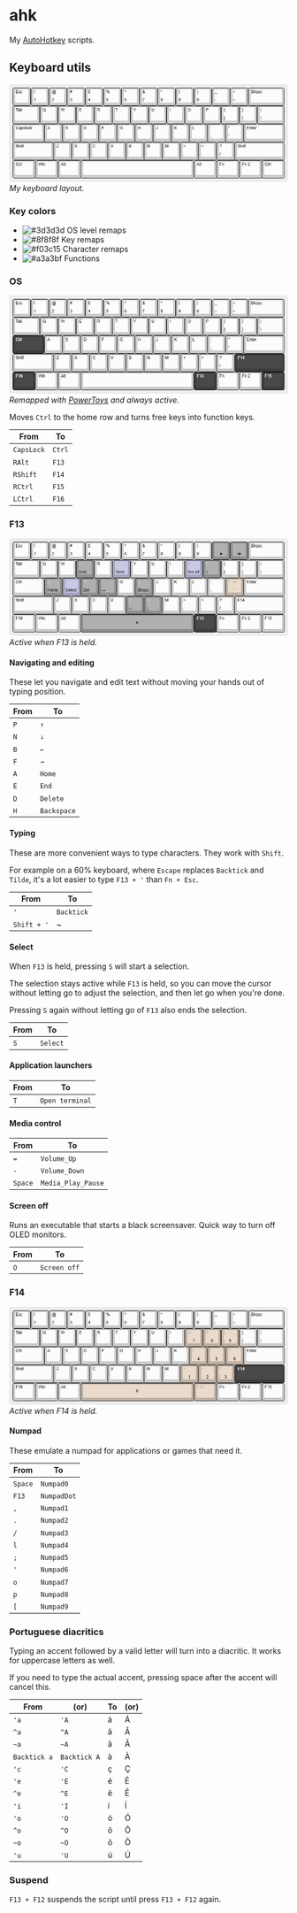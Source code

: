 # ahk

My [AutoHotkey](https://www.autohotkey.com/) scripts.

## Keyboard utils

![Keyboard layout](./assets/base-layout.png)</br>
_My keyboard layout._

### Key colors

- ![#3d3d3d](https://placehold.co/16x16/3d3d3d/3d3d3d.png) OS level remaps
- ![#8f8f8f](https://placehold.co/16x16/8f8f8f/8f8f8f.png) Key remaps
- ![#f03c15](https://placehold.co/16x16/bfb0a3/bfb0a3.png) Character remaps
- ![#a3a3bf](https://placehold.co/16x16/a3a3bf/a3a3bf.png) Functions

### OS

![Keyboard layout](./assets/os-layout.png)</br>
_Remapped with [PowerToys](https://learn.microsoft.com/en-us/windows/powertoys/keyboard-manager) and always active._

Moves `Ctrl` to the home row and turns free keys into function keys.

| From       | To     |
| ---------- | ------ |
| `CapsLock` | `Ctrl` |
| `RAlt`     | `F13`  |
| `RShift`   | `F14`  |
| `RCtrl`    | `F15`  |
| `LCtrl`    | `F16`  |

### F13

![Keyboard layout](./assets/f13-layout.png)</br>
_Active when F13 is held._

#### Navigating and editing

These let you navigate and edit text without moving your hands out of typing position.

| From | To          |
| ---- | ----------- |
| `P`  | `↑`         |
| `N`  | `↓`         |
| `B`  | `←`         |
| `F`  | `→`         |
| `A`  | `Home`      |
| `E`  | `End`       |
| `D`  | `Delete`    |
| `H`  | `Backspace` |

#### Typing

These are more convenient ways to type characters. They work with `Shift`.

For example on a 60% keyboard, where `Escape` replaces `Backtick` and `Tilde`, it's a lot easier to type `F13 + '` than `Fn + Esc`.

| From        | To         |
| ----------- | ---------- |
| `'`         | `Backtick` |
| `Shift + '` | ~          |

#### Select

When `F13` is held, pressing `S` will start a selection.

The selection stays active while `F13` is held, so you can move the cursor without letting go to adjust the selection, and then let go when you're done.

Pressing `S` again without letting go of `F13` also ends the selection.

| From | To       |
| ---- | -------- |
| `S`  | `Select` |

#### Application launchers

| From | To              |
| ---- | --------------- |
| `T`  | `Open terminal` |

#### Media control

| From    | To                 |
| ------- | ------------------ |
| `=`     | `Volume_Up`        |
| `-`     | `Volume_Down`      |
| `Space` | `Media_Play_Pause` |

#### Screen off

Runs an executable that starts a black screensaver. Quick way to turn off OLED monitors.

| From | To           |
| ---- | ------------ |
| `O`  | `Screen off` |

### F14

![Keyboard layout](./assets/f14-layout.png)</br>
_Active when F14 is held._

#### Numpad

These emulate a numpad for applications or games that need it.

| From    | To          |
| ------- | ----------- |
| `Space` | `Numpad0`   |
| `F13`   | `NumpadDot` |
| `,`     | `Numpad1`   |
| `.`     | `Numpad2`   |
| `/`     | `Numpad3`   |
| `l`     | `Numpad4`   |
| `;`     | `Numpad5`   |
| `'`     | `Numpad6`   |
| `o`     | `Numpad7`   |
| `p`     | `Numpad8`   |
| `[`     | `Numpad9`   |

### Portuguese diacritics

Typing an accent followed by a valid letter will turn into a diacritic. It works for uppercase letters as well.

If you need to type the actual accent, pressing space after the accent will cancel this.

| From         | (or)         | To  | (or) |
| ------------ | ------------ | --- | ---- |
| `'a`         | `'A`         | á   | Á    |
| `^a`         | `^A`         | â   | Â    |
| `~a`         | `~A`         | ã   | Ã    |
| `Backtick a` | `Backtick A` | à   | À    |
| `'c`         | `'C`         | ç   | Ç    |
| `'e`         | `'E`         | é   | É    |
| `^e`         | `^E`         | ê   | Ê    |
| `'i`         | `'I`         | í   | Í    |
| `'o`         | `'O`         | ó   | Ó    |
| `^o`         | `^O`         | ô   | Ô    |
| `~o`         | `~O`         | õ   | Õ    |
| `'u`         | `'U`         | ú   | Ú    |

### Suspend

`F13 + F12` suspends the script until press `F13 + F12` again.
